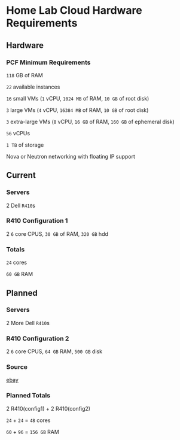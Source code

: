 # Home Lab Cloud Hardware Requirements


## Hardware

### PCF Minimum Requirements

`118` GB of RAM

`22` available instances

`16` small VMs (`1` vCPU, `1024 MB` of RAM, `10 GB` of root disk)

`3` large VMs (`4` vCPU, `16384 MB` of RAM, `10 GB` of root disk)

`3` extra-large VMs (`8` vCPU, `16 GB` of RAM, `160 GB` of ephemeral disk)

`56` vCPUs

`1 TB` of storage

Nova or Neutron networking with floating IP support


## Current

### Servers 

2 Dell `R410`s
	
### R410 Configuration 1

2 `6` core CPUS, `30 GB` of RAM, `320 GB` hdd

### Totals
		
`24` cores
		
`60 GB` RAM

## Planned

### Servers

2 More  Dell `R410`s

### R410 Configuration 2

2 `6` core CPUS, `64 GB` RAM, `500 GB` disk

### Source
[ebay](https://www.ebay.com/itm/Dell-Poweredge-R410-2-X-SIX-CORE-2-66GHZ-X5650-64GB-RAM-500GB-SERVER-QTY-AVBL/352521213716?hash=item5213e6d714:g:FysAAOSwh2xYAR-N:rk:1:pf:0)

### Planned Totals

2 R410(config1) + 2 R410(config2)
		
`24` + `24` = `48` cores 

`60` + `96` = `156 GB` RAM


